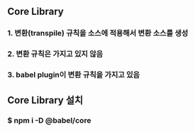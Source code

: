 ## Core Library

### 1. 변환(transpile) 규칙을 소스에 적용해서 변환 소스를 생성
### 2. 변환 규칙은 가지고 있지 않음
### 3. babel plugin이 변환 규칙을 가지고 있음

## Core Library 설치
### $ npm i -D @babel/core